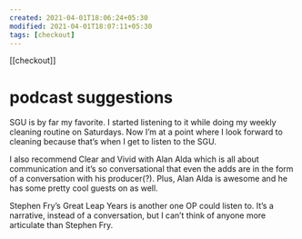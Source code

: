 ```yaml
---
created: 2021-04-01T18:06:24+05:30
modified: 2021-04-01T18:07:11+05:30
tags: [checkout]
---
```

[[checkout]]
# podcast suggestions

 SGU is by far my favorite. I started listening to it while doing my weekly cleaning routine on Saturdays. Now I’m at a point where I look forward to cleaning because that’s when I get to listen to the SGU. 

I also recommend Clear and Vivid with Alan Alda which is all about communication and it’s  so conversational that even the adds are in the form of a conversation with his producer(?). Plus, Alan Alda is awesome and he has some pretty cool guests on as well. 

Stephen Fry’s Great Leap Years is another one OP could listen to. It’s a narrative, instead of a conversation, but I can’t think of anyone more articulate than Stephen Fry. 

